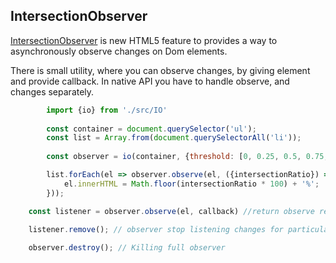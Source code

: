 ## IntersectionObserver

[IntersectionObserver](https://developer.mozilla.org/en-US/docs/Web/API/IntersectionObserver) is new HTML5 feature to provides a way to asynchronously observe changes on Dom elements.

There is small utility, where you can observe changes, by giving element and provide callback. In native API you have to handle observe, and changes separately.

```javascript
        import {io} from './src/IO'
        
        const container = document.querySelector('ul');
        const list = Array.from(document.querySelectorAll('li'));
            
        const observer = io(container, {threshold: [0, 0.25, 0.5, 0.75, 1]});

        list.forEach(el => observer.observe(el, ({intersectionRatio}) => {
            el.innerHTML = Math.floor(intersectionRatio * 100) + '%';
        }));

```

```javascript
    const listener = observer.observe(el, callback) //return observe remove function

    listener.remove(); // observer stop listening changes for particular element
    
    observer.destroy(); // Killing full observer 

```


